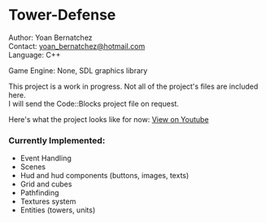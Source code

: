 # Tower-Defense

Author: Yoan Bernatchez  \
Contact: yoan_bernatchez@hotmail.com  
Language: C++

Game Engine: None, SDL graphics library

This project is a work in progress.
Not all of the project's files are included here.  
I will send the Code::Blocks project file on request.

Here's what the project looks like for now:
[View on Youtube](https://www.youtube.com/watch?v=HUupzxmV6vM&ab_channel=SushiGamer)

### Currently Implemented:
- Event Handling
- Scenes
- Hud and hud components (buttons, images, texts)
- Grid and cubes
- Pathfinding
- Textures system
- Entities (towers, units)
